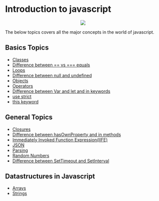 # Introduction to javascript

<p align="center"><img src="https://i0.wp.com/www.vidagnu.com/wp-content/uploads/2014/12/javascript.png?w=800&ssl=1?raw=true"></p>

The below topics covers all the major concepts in the world of javascript.
## Basics Topics
* [Classes](https://github.com/vineethprabhakaran/jsWorkshop/blob/master/Basics/Classes.md)
* [Difference between == vs === equals](https://github.com/vineethprabhakaran/jsWorkshop/blob/master/Basics/DoubleAndTripleEquals.md)
* [Loops](https://github.com/vineethprabhakaran/jsWorkshop/blob/master/Basics/Loops.md)
* [Difference between null and undefined](https://github.com/vineethprabhakaran/jsWorkshop/blob/master/Basics/NullandUndefined.md)
* [Objects](https://github.com/vineethprabhakaran/jsWorkshop/blob/master/Basics/Objects.md)
* [Operators](https://github.com/vineethprabhakaran/jsWorkshop/blob/master/Basics/Operators.md)
* [Difference between Var and let and in keywords](https://github.com/vineethprabhakaran/jsWorkshop/blob/master/Basics/VarandLetandin.md)
* [use strict](https://github.com/vineethprabhakaran/jsWorkshop/blob/master/Basics/strict.md)
* [this keyword](https://github.com/vineethprabhakaran/jsWorkshop/blob/master/Basics/this.md)

## General Topics
* [Closures](https://github.com/vineethprabhakaran/jsWorkshop/blob/master/General/Closures.md)
* [Difference between hasOwnProperty and in methods](https://github.com/vineethprabhakaran/jsWorkshop/blob/master/General/HasOwnPropertyandIn.md)
* [Immediately Invoked Function Expression(IIFE)](https://github.com/vineethprabhakaran/jsWorkshop/blob/master/General/IIFE.md)
* [JSON](https://github.com/vineethprabhakaran/jsWorkshop/blob/master/General/JSON.md)
* [Parsing](https://github.com/vineethprabhakaran/jsWorkshop/blob/master/General/Parsing.md)
* [Random Numbers](https://github.com/vineethprabhakaran/jsWorkshop/blob/master/General/RandomNumbers.md)
* [Difference between SetTimeout and SetInterval](https://github.com/vineethprabhakaran/jsWorkshop/blob/master/General/SetTimeoutandInterval.md)

## Datastructures in Javascript
* [Arrays](https://github.com/vineethprabhakaran/jsWorkshop/blob/master/Datastructures/Arrays.md)
* [Strings](https://github.com/vineethprabhakaran/jsWorkshop/blob/master/Datastructures/Strings.md)
